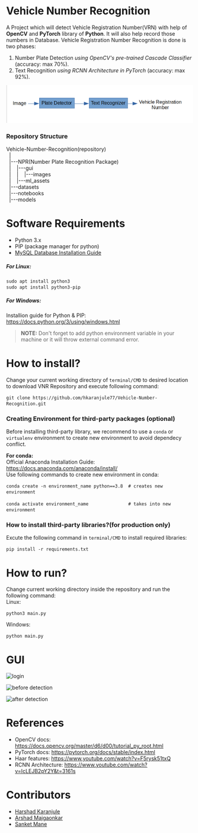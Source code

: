 # Vehicle Number Recognition

A Project which will detect Vehicle Registration Number(VRN) with help of **OpenCV** and **PyTorch** library of **Python**. It will also help record those numbers in Database. Vehicle Registration Number Recognition is done is two phases:
1. Number Plate Detection *using OpenCV's pre-trained Cascade Classifier* (accuracy: max 70%). 
2. Text Recognition *using RCNN Architecture in PyTorch* (accuracy: max 92%).

![dataflow](dataflow.png)

### Repository Structure

Vehicle-Number-Recognition(repository)  
&nbsp;&nbsp;|  
&nbsp;&nbsp;|---NPR(Number Plate Recognition Package)  
&nbsp;&nbsp;|&nbsp;&nbsp;&nbsp;&nbsp;|---gui  
&nbsp;&nbsp;|&nbsp;&nbsp;&nbsp;&nbsp;|&nbsp;&nbsp;&nbsp;&nbsp;|---images  
&nbsp;&nbsp;|&nbsp;&nbsp;&nbsp;&nbsp;|---ml_assets  
&nbsp;&nbsp;|---datasets  
&nbsp;&nbsp;|---notebooks  
&nbsp;&nbsp;|---models

# Software Requirements
- Python 3.x
- PIP (package manager for python)
- [MySQL Database Installation Guide](https://dev.mysql.com/doc/mysql-installation-excerpt/5.7/en/)
##### For Linux:
```
sudo apt install python3
sudo apt install python3-pip
````
##### For Windows:
Installion guide for Python & PIP: https://docs.python.org/3/using/windows.html  
>**NOTE:** Don't forget to add python environment variable in your machine or it will throw external command error.
  
# How to install?
Change your current working directory of `terminal/CMD` to desired location to download VNR Repository and execute following command:
```
git clone https://github.com/hkaranjule77/Vehicle-Number-Recognition.git
```

### Creating Environment for third-party packages (optional)
Before installing third-party library, we recommend to use a `conda` or `virtualenv` environment to create new environment to avoid dependecy conflict.  
  
**For conda:**  
Official Anaconda Installation Guide: https://docs.anaconda.com/anaconda/install/  
Use following commands to create new environment in conda: 
```
conda create -n environment_name python==3.8  # creates new environment

conda activate environment_name               # takes into new environment
```  
  
  
### How to install third-party libraries?(for production only)
Excute the following command in `terminal/CMD` to install required libraries:
```
pip install -r requirements.txt
```  
# How to run?
Change current working directory inside the repository and run the following command:  
Linux:
```
python3 main.py
```
Windows:
```
python main.py
```

# GUI

![login](login.png)  
  
![before detection](before_detect.png)  
  
![after detection](after_detect.png)  
  

# References
- OpenCV docs: https://docs.opencv.org/master/d6/d00/tutorial_py_root.html
- PyTorch docs: https://pytorch.org/docs/stable/index.html
- Haar features: https://www.youtube.com/watch?v=F5rysk51txQ
- RCNN Architecture: https://www.youtube.com/watch?v=IcLEJB2pY2Y&t=3161s

# Contributors
- [Harshad Karanjule](https://github.com/hkaranjule77)  
- [Arshad Majgaonkar](https://github.com/ArshadMajgaonkar)  
- [Sanket Mane](https://github.com/Sanket-Mane)  
